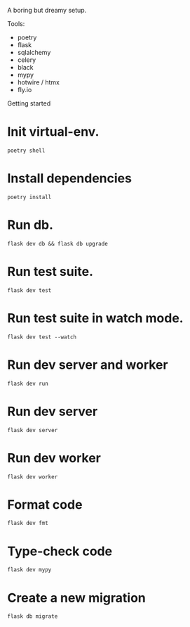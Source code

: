 A boring but dreamy setup. 

Tools:

* poetry
* flask
* sqlalchemy
* celery
* black
* mypy
* hotwire / htmx
* fly.io

Getting started

# Init virtual-env.

```
poetry shell
```

# Install dependencies 

```
poetry install
```

# Run db.

```
flask dev db && flask db upgrade
```

# Run test suite. 
```
flask dev test 
```

# Run test suite in watch mode.
```
flask dev test --watch
```

# Run dev server and worker

```
flask dev run
```

# Run dev server 
```
flask dev server
```

# Run dev worker 
```
flask dev worker 
```

# Format code
```
flask dev fmt 
```

# Type-check code
```
flask dev mypy
```

# Create a new migration
```
flask db migrate
```
